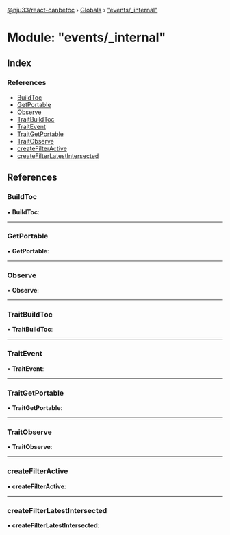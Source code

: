 [@nju33/react-canbetoc](../README.md) › [Globals](../globals.md) › ["events/_internal"](_events__internal_.md)

# Module: "events/_internal"

## Index

### References

* [BuildToc](_events__internal_.md#buildtoc)
* [GetPortable](_events__internal_.md#getportable)
* [Observe](_events__internal_.md#observe)
* [TraitBuildToc](_events__internal_.md#traitbuildtoc)
* [TraitEvent](_events__internal_.md#traitevent)
* [TraitGetPortable](_events__internal_.md#traitgetportable)
* [TraitObserve](_events__internal_.md#traitobserve)
* [createFilterActive](_events__internal_.md#createfilteractive)
* [createFilterLatestIntersected](_events__internal_.md#createfilterlatestintersected)

## References

###  BuildToc

• **BuildToc**:

___

###  GetPortable

• **GetPortable**:

___

###  Observe

• **Observe**:

___

###  TraitBuildToc

• **TraitBuildToc**:

___

###  TraitEvent

• **TraitEvent**:

___

###  TraitGetPortable

• **TraitGetPortable**:

___

###  TraitObserve

• **TraitObserve**:

___

###  createFilterActive

• **createFilterActive**:

___

###  createFilterLatestIntersected

• **createFilterLatestIntersected**:
